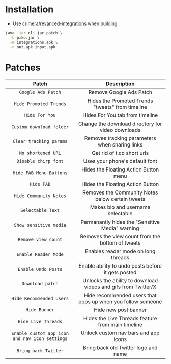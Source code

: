 # Installation
- Use [crimera/revanced-integrations](https://github.com/crimera/revanced-integrations) when building.

```sh
java -jar cli.jar patch \
  -b piko.jar \
  -m integrations.apk \
  -o out.apk input.apk
```

# Patches
| Patch | Description |
|:--------:|:--------------:|
| `Google Ads Patch` | Remove Google Ads Patch |
| `Hide Promoted Trends` | Hides the Promoted Trends "tweets" from timeline |
| `Hide For You` | Hides For You tab from timeline |
| `Custom download folder` | Change the download directory for video downloads |
| `Clear tracking params` | Removes tracking parameters when sharing links |
| `No shortened URL` | Get rid of t.co short urls |
| `Disable chirp font` | Uses your phone's default font |
| `Hide FAB Menu Buttons` | Hides the Floating Action Button menu |
| `Hide FAB` | Hides the Floating Action Button |
| `Hide Community Notes` | Removes the Community Notes below certain tweets |
| `Selectable Text` | Makes bio and username selectable |
| `Show sensitive media` | Permanantly hides the "Sensitive Media" warning |
| `Remove view count` | Removes the view count from the bottom of tweets |
| `Enable Reader Mode` | Enables reader mode on long threads |
| `Enable Undo Posts` | Enable ability to undo posts before it gets posted |
| `Download patch` | Unlocks the ability to download videos and gifs from Twitter/X |
| `Hide Recommended Users` | Hide recommended users that pops up when you follow someone |
| `Hide Banner` | Hide new post banner |
| `Hide Live Threads` | Hides the Live Threads feature from main timeline|
| `Enable custom app icon and nav icon settings` | Unlock custom nav bars and app icons |
| `Bring back Twitter` | Bring back old Twitter logo and name |